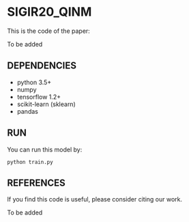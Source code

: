 # SIGIR20_QINM

This is the code of the paper:

To be added


## DEPENDENCIES

- python 3.5+
- numpy
- tensorflow 1.2+
- scikit-learn (sklearn)
- pandas


## RUN

You can run this model by:

```
python train.py
```


## REFERENCES

If you find this code is useful, please consider citing our work.

To be added

